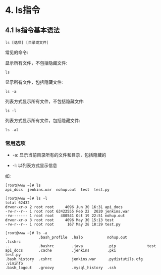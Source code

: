 # 4. ls指令

## 4.1 ls指令基本语法

```
ls [选项] [目录或文件]
```

常见的命令:

显示所有文件，不包括隐藏文件:
```
ls
```

显示所有文件，包括隐藏文件:

```
ls -a
```

列表方式显示所有文件，不包括隐藏文件:

```
ls -l
```

列表方式显示所有文件，包括隐藏文件:

```
ls -al
```

### 常用选项
* -a: 显示当前目录所有的文件和目录，包括隐藏的

* -l: 以列表方式显示信息

如:

```
[root@www ~]# ls
api_docs  jenkins.war  nohup.out  test  test.py
```

```
[root@www ~]# ls -l
total 62432
drwxr-xr-x 2 root root     4096 Jun 30 16:31 api_docs
-rw-r--r-- 1 root root 63422555 Feb 22  2020 jenkins.war
-rw------- 1 root root   480541 Oct 19 22:51 nohup.out
drwxr-xr-x 3 root root     4096 May 30 15:13 test
-rw-r--r-- 1 root root      167 May 28 10:29 test.py
```

```
[root@www ~]# ls -a
.              .bash_profile  .halo           nohup.out         .tcshrc
..             .bashrc        .java           .pip              test
api_docs       .cache         .jenkins        .pki              test.py
.bash_history  .cshrc         jenkins.war     .pydistutils.cfg  .viminfo
.bash_logout   .groovy        .mysql_history  .ssh
```